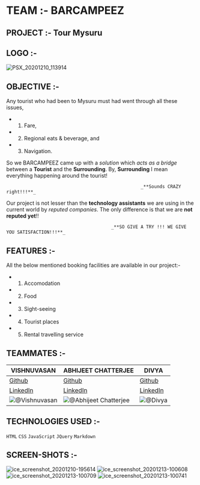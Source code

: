 # TEAM :- BARCAMPEEZ
## PROJECT :- Tour Mysuru
## LOGO :-

![PSX_20201210_113914](https://user-images.githubusercontent.com/64918181/101764807-83ae1a80-3b06-11eb-844c-55a0f43740c4.jpg)

## OBJECTIVE :-
 
 Any tourist who had been to Mysuru must had went through all these issues,
 - 1. Fare,
 - 2. Regional eats & beverage, and
 - 3. Navigation.

So we BARCAMPEEZ came up with a _solution_ which _acts as a bridge_ between a **Tourist** and the **Surrounding**. By, **Surrounding** I mean everything happening around the tourist! 

                                                      _**Sounds CRAZY right!!!**_
  
  Our project is not lesser than the **technology assistants** we are using in the current world by _reputed companies_. The only difference is that we are **not reputed yet**!!
  
                                           _**SO GIVE A TRY !!! WE GIVE YOU SATISFACTION!!!**_

## FEATURES :-

All the below mentioned booking facilities are available in our project:-
- 1. Accomodation 
- 2. Food
- 3. Sight-seeing
- 4. Tourist places
- 5. Rental travelling service

## TEAMMATES :-

| VISHNUVASAN | ABHIJEET CHATTERJEE | DIVYA |
| --- | --- | ---
| [Github](https://github.com/Cipher-unhsiV "Vishnu profile") | [Github](https://github.com/ABHIJEET007ROCKS8 "Abhijeet profile") | [Github](https://github.com/Divya871?tab=repositories "Divya profile")
| [LinkedIn](https://www.linkedin.com/in/vishnuvasan-srinivasan-0b2012194/ "Vishnu")| [LinkedIn](https://www.linkedin.com/in/abhijeet-chatterjee-445aa2195 "Abhijeet")| [LinkedIn](https://www.linkedin.com/in/dkdivya25 "Divya")
|![@Vishnuvasan](https://avatars.githubusercontent.com/Cipher-unhsiV?s=150&v=1)| ![@Abhijeet Chatterjee](https://avatars.githubusercontent.com/ABHIJEET007ROCKS8?s=150&v=1) | ![@Divya](https://avatars.githubusercontent.com/Divya871?s=150&v=1)





## TECHNOLOGIES USED :-

```HTML```  ```CSS```  ```JavaScript```  ```JQuery```  ```Markdown``` 

## SCREEN-SHOTS :-
![ice_screenshot_20201210-195614](https://user-images.githubusercontent.com/64918181/101784988-3c358780-3b22-11eb-9ce1-0b33de9361b3.png)
![ice_screenshot_20201213-100608](https://user-images.githubusercontent.com/64918181/102003973-2eeee780-3d32-11eb-852f-fe313721c18c.png)
![ice_screenshot_20201213-100709](https://user-images.githubusercontent.com/64918181/102003975-31e9d800-3d32-11eb-9d55-44c08f010ef8.png)
![ice_screenshot_20201213-100741](https://user-images.githubusercontent.com/64918181/102003976-344c3200-3d32-11eb-9db2-6fd237a8fab3.png)




